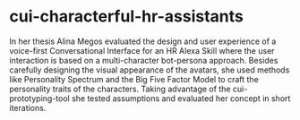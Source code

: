 # cui-characterful-hr-assistants
In her thesis Alina Megos evaluated the design and user experience of a voice-first Conversational Interface for an HR Alexa Skill where the user interaction is based on a multi-character bot-persona approach. Besides carefully designing the visual appearance of the avatars, she used methods like Personality Spectrum and the Big Five Factor Model to craft the personality traits of the characters. Taking advantage of the cui-prototyping-tool she tested assumptions and evaluated her concept in short iterations.
